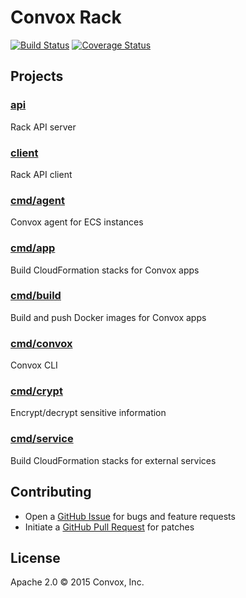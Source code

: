 # Convox Rack

[![Build Status](https://travis-ci.org/convox/rack.svg?branch=master)](https://travis-ci.org/convox/rack)
[![Coverage Status](https://coveralls.io/repos/convox/rack/badge.svg?branch=master&service=github)](https://coveralls.io/github/convox/rack?branch=master)

## Projects

### [api](https://github.com/convox/rack/tree/master/api)

Rack API server

### [client](https://github.com/convox/rack/tree/master/client)

Rack API client

### [cmd/agent](https://github.com/convox/rack/tree/master/cmd/agent)

Convox agent for ECS instances

### [cmd/app](https://github.com/convox/rack/tree/master/cmd/app)

Build CloudFormation stacks for Convox apps

### [cmd/build](https://github.com/convox/rack/tree/master/cmd/build)

Build and push Docker images for Convox apps

### [cmd/convox](https://github.com/convox/rack/tree/master/cmd/convox)

Convox CLI

### [cmd/crypt](https://github.com/crypt/rack/tree/master/cmd/crypt)

Encrypt/decrypt sensitive information

### [cmd/service](https://github.com/service/rack/tree/master/cmd/service)

Build CloudFormation stacks for external services

## Contributing

* Open a [GitHub Issue](https://github.com/convox/rack/issues/new) for bugs and feature requests
* Initiate a [GitHub Pull Request](https://help.github.com/articles/using-pull-requests/) for patches

## License

Apache 2.0 &copy; 2015 Convox, Inc.
